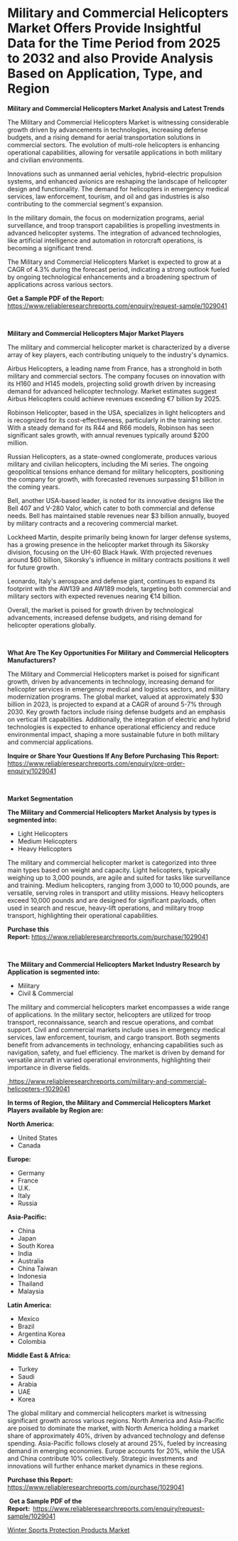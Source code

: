 <p><h1>Military and Commercial Helicopters Market Offers Provide Insightful Data for the Time Period from 2025 to 2032 and also Provide Analysis Based on Application, Type, and Region</h1></p><p><strong>Military and Commercial Helicopters Market Analysis and Latest Trends</strong></p>
<p><p>The Military and Commercial Helicopters Market is witnessing considerable growth driven by advancements in technologies, increasing defense budgets, and a rising demand for aerial transportation solutions in commercial sectors. The evolution of multi-role helicopters is enhancing operational capabilities, allowing for versatile applications in both military and civilian environments. </p><p>Innovations such as unmanned aerial vehicles, hybrid-electric propulsion systems, and enhanced avionics are reshaping the landscape of helicopter design and functionality. The demand for helicopters in emergency medical services, law enforcement, tourism, and oil and gas industries is also contributing to the commercial segment's expansion. </p><p>In the military domain, the focus on modernization programs, aerial surveillance, and troop transport capabilities is propelling investments in advanced helicopter systems. The integration of advanced technologies, like artificial intelligence and automation in rotorcraft operations, is becoming a significant trend. </p><p>The Military and Commercial Helicopters Market is expected to grow at a CAGR of 4.3% during the forecast period, indicating a strong outlook fueled by ongoing technological enhancements and a broadening spectrum of applications across various sectors.</p></p>
<p><strong>Get a Sample PDF of the Report:&nbsp;</strong> <a href="https://www.reliableresearchreports.com/enquiry/request-sample/1029041?utm_campaign=2930&utm_medium=2&utm_source=Github&utm_content=ia&utm_term=21032025&utm_id=military-and-commercial-helicopters">https://www.reliableresearchreports.com/enquiry/request-sample/1029041</a></p>
<p>&nbsp;</p>
<p><strong>Military and Commercial Helicopters Major Market Players</strong></p>
<p><p>The military and commercial helicopter market is characterized by a diverse array of key players, each contributing uniquely to the industry's dynamics. </p><p>Airbus Helicopters, a leading name from France, has a stronghold in both military and commercial sectors. The company focuses on innovation with its H160 and H145 models, projecting solid growth driven by increasing demand for advanced helicopter technology. Market estimates suggest Airbus Helicopters could achieve revenues exceeding €7 billion by 2025.</p><p>Robinson Helicopter, based in the USA, specializes in light helicopters and is recognized for its cost-effectiveness, particularly in the training sector. With a steady demand for its R44 and R66 models, Robinson has seen significant sales growth, with annual revenues typically around $200 million.</p><p>Russian Helicopters, as a state-owned conglomerate, produces various military and civilian helicopters, including the Mi series. The ongoing geopolitical tensions enhance demand for military helicopters, positioning the company for growth, with forecasted revenues surpassing $1 billion in the coming years.</p><p>Bell, another USA-based leader, is noted for its innovative designs like the Bell 407 and V-280 Valor, which cater to both commercial and defense needs. Bell has maintained stable revenues near $3 billion annually, buoyed by military contracts and a recovering commercial market.</p><p>Lockheed Martin, despite primarily being known for larger defense systems, has a growing presence in the helicopter market through its Sikorsky division, focusing on the UH-60 Black Hawk. With projected revenues around $60 billion, Sikorsky's influence in military contracts positions it well for future growth.</p><p>Leonardo, Italy's aerospace and defense giant, continues to expand its footprint with the AW139 and AW189 models, targeting both commercial and military sectors with expected revenues nearing €14 billion. </p><p>Overall, the market is poised for growth driven by technological advancements, increased defense budgets, and rising demand for helicopter operations globally.</p></p>
<p>&nbsp;</p>
<p><strong>What Are The Key Opportunities For Military and Commercial Helicopters Manufacturers?</strong></p>
<p><p>The Military and Commercial Helicopters market is poised for significant growth, driven by advancements in technology, increasing demand for helicopter services in emergency medical and logistics sectors, and military modernization programs. The global market, valued at approximately $30 billion in 2023, is projected to expand at a CAGR of around 5-7% through 2030. Key growth factors include rising defense budgets and an emphasis on vertical lift capabilities. Additionally, the integration of electric and hybrid technologies is expected to enhance operational efficiency and reduce environmental impact, shaping a more sustainable future in both military and commercial applications.</p></p>
<p><strong>Inquire or Share Your Questions If Any Before Purchasing This Report:</strong> <a href="https://www.reliableresearchreports.com/enquiry/pre-order-enquiry/1029041?utm_campaign=2930&utm_medium=2&utm_source=Github&utm_content=ia&utm_term=21032025&utm_id=military-and-commercial-helicopters">https://www.reliableresearchreports.com/enquiry/pre-order-enquiry/1029041</a></p>
<p>&nbsp;</p>
<p><strong>Market Segmentation</strong></p>
<p><strong>The Military and Commercial Helicopters Market Analysis by types is segmented into:</strong></p>
<p><ul><li>Light Helicopters</li><li>Medium Helicopters</li><li>Heavy Helicopters</li></ul></p>
<p><p>The military and commercial helicopter market is categorized into three main types based on weight and capacity. Light helicopters, typically weighing up to 3,000 pounds, are agile and suited for tasks like surveillance and training. Medium helicopters, ranging from 3,000 to 10,000 pounds, are versatile, serving roles in transport and utility missions. Heavy helicopters exceed 10,000 pounds and are designed for significant payloads, often used in search and rescue, heavy-lift operations, and military troop transport, highlighting their operational capabilities.</p></p>
<p><strong>Purchase this Report:&nbsp;</strong><a href="https://www.reliableresearchreports.com/purchase/1029041?utm_campaign=2930&utm_medium=2&utm_source=Github&utm_content=ia&utm_term=21032025&utm_id=military-and-commercial-helicopters">https://www.reliableresearchreports.com/purchase/1029041</a></p>
<p>&nbsp;</p>
<p><strong>The Military and Commercial Helicopters Market Industry Research by Application is segmented into:</strong></p>
<p><ul><li>Military</li><li>Civil & Commercial</li></ul></p>
<p><p>The military and commercial helicopters market encompasses a wide range of applications. In the military sector, helicopters are utilized for troop transport, reconnaissance, search and rescue operations, and combat support. Civil and commercial markets include uses in emergency medical services, law enforcement, tourism, and cargo transport. Both segments benefit from advancements in technology, enhancing capabilities such as navigation, safety, and fuel efficiency. The market is driven by demand for versatile aircraft in varied operational environments, highlighting their importance in diverse fields.</p></p>
<p><a href="https://www.reliableresearchreports.com/military-and-commercial-helicopters-r1029041?utm_campaign=2930&utm_medium=2&utm_source=Github&utm_content=ia&utm_term=21032025&utm_id=military-and-commercial-helicopters">&nbsp;https://www.reliableresearchreports.com/military-and-commercial-helicopters-r1029041</a></p>
<p><strong>In terms of Region, the Military and Commercial Helicopters Market Players available by Region are:</strong></p>
<p>
    <p> <strong> North America: </strong>
        <ul>
            <li>United States</li>
            <li>Canada</li>
        </ul>
        </p> 
    <p> <strong> Europe: </strong>
        <ul>
            <li>Germany</li>
            <li>France</li>
            <li>U.K.</li>
            <li>Italy</li>
            <li>Russia</li>
        </ul>
        </p> 
    <p> <strong> Asia-Pacific: </strong>
        <ul>
            <li>China</li>
            <li>Japan</li>
            <li>South Korea</li>
            <li>India</li>
            <li>Australia</li>
            <li>China Taiwan</li>
            <li>Indonesia</li>
            <li>Thailand</li>
            <li>Malaysia</li>
        </ul>
        </p> 
    <p> <strong> Latin America: </strong>
        <ul>
            <li>Mexico</li>
            <li>Brazil</li>
            <li>Argentina Korea</li>
            <li>Colombia</li>
        </ul>
        </p> 
    <p> <strong> Middle East & Africa: </strong>
        <ul>
            <li>Turkey</li>
            <li>Saudi</li>
            <li>Arabia</li>
            <li>UAE</li>
            <li>Korea</li>
        </ul>
    </p>
    </p>
<p><p>The global military and commercial helicopters market is witnessing significant growth across various regions. North America and Asia-Pacific are poised to dominate the market, with North America holding a market share of approximately 40%, driven by advanced technology and defense spending. Asia-Pacific follows closely at around 25%, fueled by increasing demand in emerging economies. Europe accounts for 20%, while the USA and China contribute 10% collectively. Strategic investments and innovations will further enhance market dynamics in these regions.</p></p>
<p><strong>Purchase this Report: </strong><a href="https://www.reliableresearchreports.com/purchase/1029041?utm_campaign=2930&utm_medium=2&utm_source=Github&utm_content=ia&utm_term=21032025&utm_id=military-and-commercial-helicopters">https://www.reliableresearchreports.com/purchase/1029041</a></p>
<p>&nbsp;<strong>Get a Sample PDF of the Report:&nbsp;&nbsp;</strong><a href="https://www.reliableresearchreports.com/enquiry/request-sample/1029041?utm_campaign=2930&utm_medium=2&utm_source=Github&utm_content=ia&utm_term=21032025&utm_id=military-and-commercial-helicopters">https://www.reliableresearchreports.com/enquiry/request-sample/1029041</a></p>
<p><strong></strong></p>
<p><p><a href="https://github.com/oshrykauraj7/Market-Research-Report-List-1/blob/main/winter-sports-protection-products-market.md?utm_campaign=2930&utm_medium=2&utm_source=Github&utm_content=ia&utm_term=21032025&utm_id=military-and-commercial-helicopters">Winter Sports Protection Products Market</a></p></p>